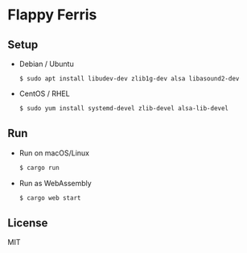Flappy Ferris
=============

Setup
-----

* Debian / Ubuntu
    ```
	$ sudo apt install libudev-dev zlib1g-dev alsa libasound2-dev
	```
* CentOS / RHEL
    ```bash
	$ sudo yum install systemd-devel zlib-devel alsa-lib-devel
	```

Run
---

* Run on macOS/Linux
    ```bash
    $ cargo run
    ```

* Run as WebAssembly
    ```bash
    $ cargo web start
    ```

License
-------

MIT
